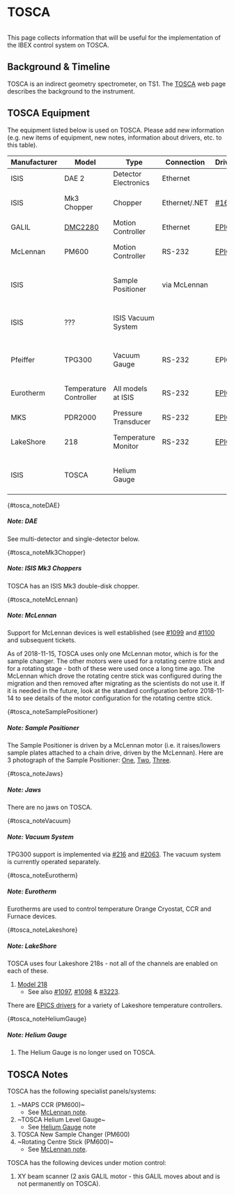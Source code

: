 # TOSCA

```{include} migration_notes_warning.mdinc
```

This page collects information that will be useful for the implementation of the IBEX control system on TOSCA.
## Background & Timeline ##
TOSCA is an indirect geometry spectrometer, on TS1. The [TOSCA](https://www.isis.stfc.ac.uk/Pages/TOSCA.aspx) web page describes the background to the instrument.

## TOSCA Equipment ##
The equipment listed below is used on TOSCA. Please add new information (e.g. new items of equipment, new notes, information about drivers, etc. to this table).

Manufacturer | Model | Type | Connection | Driver | Notes |
------------ | ------------- | ------------- | ------------- | ------------- | -------------------------------------------
ISIS | DAE 2 | Detector Electronics | Ethernet | | [see DAE note](#tosca_noteDAE)
ISIS | Mk3 Chopper | Chopper | Ethernet/.NET | [#169](https://github.com/ISISComputingGroup/IBEX/issues/169) | [see Mk3 Chopper note](#tosca_noteMk3Chopper)
GALIL | [DMC2280](http://www.galilmc.com/products/dmc-22x0.php) | Motion Controller | Ethernet | [EPICS](http://www.aps.anl.gov/epics/modules/manufacturer.php#Galil%20Motion%20Control) | | 
McLennan | PM600 | Motion Controller | RS-232 | [EPICS](http://www.aps.anl.gov/epics/modules/manufacturer.php#McLennan%20Servo%20Supplies) | [see McLennan note](#tosca_noteMcLennan)
ISIS| | Sample Positioner | via McLennan | | [see Sample Positioner note](#tosca_noteSamplePositioner)
ISIS | ??? | ISIS Vacuum System |  |  |[see Vacuum System note](#tosca_noteVacuum)
Pfeiffer | TPG300 | Vacuum Gauge | RS-232 | EPICS | [see Vacuum System note](#tosca_noteVacuum)
Eurotherm | Temperature Controller | All models at ISIS | RS-232 | [EPICS](http://www.aps.anl.gov/epics/modules/manufacturer.php#Eurotherm) | [see Eurotherm  note](#tosca_noteEurotherm)
MKS | PDR2000 | Pressure Transducer | RS-232 | [EPICS](http://www.aps.anl.gov/epics/modules/manufacturer.php#MKS) | 
LakeShore | 218 | Temperature Monitor | RS-232 | [EPICS](http://www.aps.anl.gov/epics/modules/manufacturer.php#Lakeshore)| [see LakeShore note](#tosca_noteLakeshore )
ISIS | TOSCA | Helium Gauge |  |  |[see Helium Gauge note](#tosca_noteHeliumGauge)

{#tosca_noteDAE}
##### Note: DAE #####
See multi-detector and single-detector below.

{#tosca_noteMk3Chopper}
##### Note: ISIS Mk3 Choppers #####
TOSCA has an ISIS Mk3 double-disk chopper.

{#tosca_noteMcLennan}
##### Note: McLennan #####
Support for McLennan devices is well established (see [#1099](https://github.com/ISISComputingGroup/IBEX/issues/1099) and [#1100](https://github.com/ISISComputingGroup/IBEX/issues/1100) and subsequent tickets. 

As of 2018-11-15, TOSCA uses only one McLennan motor, which is for the sample changer. The other motors were used for a rotating centre stick and for a rotating stage - both of these were used once a long time ago. The McLennan which drove the rotating centre stick was configured during the migration and then removed after migrating as the scientists do not use it. If it is needed in the future, look at the standard configuration before 2018-11-14 to see details of the motor configuration for the rotating centre stick.

{#tosca_noteSamplePositioner}
##### Note: Sample Positioner #####
The Sample Positioner is driven by a McLennan motor (i.e. it raises/lowers sample plates attached to a chain drive, driven by the McLennan).  Here are 3 photograph of the Sample Positioner: [One](https://stfc365.sharepoint.com/sites/ISISExperimentControls/ICP%20Discussions/TOSCA/TOSCA_Sample_Changer_1.jpg), [Two](https://stfc365.sharepoint.com/sites/ISISExperimentControls/ICP%20Discussions/TOSCA/TOSCA_Sample_Changer_2.jpg), [Three](https://stfc365.sharepoint.com/sites/ISISExperimentControls/ICP%20Discussions/TOSCA/TOSCA_Sample_Changer_3.jpg).

{#tosca_noteJaws}
##### Note: Jaws #####
There are no jaws on TOSCA.

{#tosca_noteVacuum}
##### Note: Vacuum System #####
TPG300 support is implemented via [#216](https://github.com/ISISComputingGroup/IBEX/issues/216) and [#2063](https://github.com/ISISComputingGroup/IBEX/issues/2063). The vacuum system is currently operated separately.

{#tosca_noteEurotherm}
##### Note: Eurotherm #####
Eurotherms are used to control temperature Orange Cryostat, CCR and Furnace devices.

{#tosca_noteLakeshore}
##### Note: LakeShore #####

TOSCA uses four Lakeshore 218s - not all of the channels are enabled on each of these.

1. [Model 218](http://www.lakeshore.com/products/Cryogenic-Temperature-Monitors/Model-218/Pages/Overview.aspx)
   * See also [#1097](https://github.com/ISISComputingGroup/IBEX/issues/1097), [#1098](https://github.com/ISISComputingGroup/IBEX/issues/1098) & [#3223](https://github.com/ISISComputingGroup/IBEX/issues/3223).

There are [EPICS drivers](http://www.aps.anl.gov/epics/modules/manufacturer.php#Lakeshore) for a variety of Lakeshore temperature controllers.

{#tosca_noteHeliumGauge}
##### Note: Helium Gauge #####
1. The Helium Gauge is no longer used on TOSCA.

## TOSCA Notes ##
TOSCA has the following specialist panels/systems:
1. ~MAPS CCR (PM600)~
    * See [McLennan note](#tosca_noteMcLennan).
1. ~TOSCA Helium Level Gauge~
   * See [Helium Gauge](#tosca_noteHeliumGauge) note
1. TOSCA New Sample Changer (PM600)
1. ~Rotating Centre Stick (PM600)~
    * See [McLennan note](#tosca_noteMcLennan).

TOSCA has the following devices under motion control:
1. XY beam scanner (2 axis GALIL motor - this GALIL moves about and is not permanently on TOSCA).
